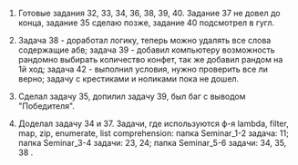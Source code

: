 1) Готовые задания 32, 33, 34, 36, 38, 39, 40. Задание 37 не довел до конца, задание 35 сделаю позже, задание 40 подсмотрел в гугл.

2) Задача 38 - доработал логику, теперь можно удалять все слова содержащие абв; задача 39 - добавил компьютеру возможность рандомно выбирать количество конфет, так же добавил рандом на 1й ход; задача 42 - выполнил условия, нужно проверить все ли верно; задачу с крестиками и ноликами пока не дошел.

3) Сделал задачу 35, допилил задачу 39, был баг с выводом "Победителя".

4) Доделал задачу 34 и 37. Задачи, где используются ф-я lambda, filter, map, zip, enumerate, list comprehension: папка Seminar_1-2 задача: 11; папка Seminar_3-4 задачи: 23, 24; папка Seminar_5-6 задачи: 34, 35, 38
.
